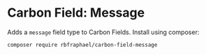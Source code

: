 # Carbon Field: Message

Adds a `message` field type to Carbon Fields. Install using composer:
```cli
composer require rbfraphael/carbon-field-message
```
